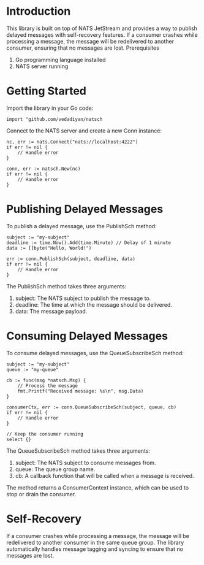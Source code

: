 # Introduction
This library is built on top of NATS JetStream and provides a way to publish delayed messages with self-recovery features. If a consumer crashes while processing a message, the message will be redelivered to another consumer, ensuring that no messages are lost.
Prerequisites

1. Go programming language installed
2. NATS server running

# Getting Started
Import the library in your Go code:

    import "github.com/vedadiyan/natsch

Connect to the NATS server and create a new Conn instance:

    nc, err := nats.Connect("nats://localhost:4222")
    if err != nil {
        // Handle error
    }

    conn, err := natsch.New(nc)
    if err != nil {
        // Handle error
    }

# Publishing Delayed Messages
To publish a delayed message, use the PublishSch method:

    subject := "my-subject"
    deadline := time.Now().Add(time.Minute) // Delay of 1 minute
    data := []byte("Hello, World!")

    err := conn.PublishSch(subject, deadline, data)
    if err != nil {
        // Handle error
    }

The PublishSch method takes three arguments:

1. subject: The NATS subject to publish the message to.
2. deadline: The time at which the message should be delivered.
3. data: The message payload.

# Consuming Delayed Messages
To consume delayed messages, use the QueueSubscribeSch method:

    subject := "my-subject"
    queue := "my-queue"

    cb := func(msg *natsch.Msg) {
        // Process the message
        fmt.Printf("Received message: %s\n", msg.Data)
    }

    consumerCtx, err := conn.QueueSubscribeSch(subject, queue, cb)
    if err != nil {
        // Handle error
    }

    // Keep the consumer running
    select {}

The QueueSubscribeSch method takes three arguments:

1. subject: The NATS subject to consume messages from.
2. queue: The queue group name.
3. cb: A callback function that will be called when a message is received.

The method returns a ConsumerContext instance, which can be used to stop or drain the consumer.

# Self-Recovery
If a consumer crashes while processing a message, the message will be redelivered to another consumer in the same queue group. The library automatically handles message tagging and syncing to ensure that no messages are lost.